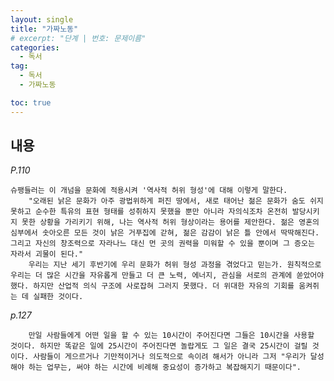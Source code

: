 ```yaml
---
layout: single
title: "가짜노동"
# excerpt: "단계 | 번호: 문제이름"
categories:
  - 독서
tag:
  - 독서
  - 가짜노동

toc: true
---
```


## 내용
*P.110*<br>
    
    슈팽들러는 이 개넘을 문화에 적용시켜 '역사적 허위 형성'에 대해 이렇게 말한다. 
        "오래된 낡은 문화가 아주 광법위하게 퍼진 땅에서, 새로 태어난 젊은 문화가 숨도 쉬지 못하고 순수한 특유의 표현 형태를 성취하지 못했을 뿐만 아니라 자의식조차 온전히 발당시키지 못한 상황을 가리키기 위해, 나는 역사적 허위 형상이라는 용어를 제안한다. 젊은 영혼의 심부에서 솟아오른 모든 것이 낡은 거푸집에 갇혀, 젊은 감감이 낡은 틀 안에서 딱딱해진다. 그리고 자신의 창조력으로 자라나느 대신 먼 곳의 권력을 미워할 수 있을 뿐이며 그 증오는 자라서 괴물이 된다."
        우리는 지난 세기 후반기에 우리 문화가 허위 형성 과정을 겪었다고 믿는가. 원칙적으로 우리는 더 많은 시간을 자유롭게 만들고 더 큰 노력, 에너지, 관심을 서로의 관계에 쏟았어야 했다. 하지만 산업적 의식 구조에 사로잡혀 그러지 못했다. 더 위대한 자유의 기회를 움켜쥐는 데 실패한 것이다.

*p.127*<br>

        만일 사람들에게 어떤 일을 할 수 있는 10시간이 주어진다면 그들은 10시간을 사용할 것이다. 하지만 똑같은 일에 25시간이 주어진다면 놀랍게도 그 일은 결국 25시간이 걸릴 것이다. 사람들이 게으르거나 기만적이거나 의도적으로 속이려 해서가 아니라 그저 "우리가 달성해야 하는 업무는, 써야 하는 시간에 비례해 중요성이 증가하고 복잡해지기 때문이다".
